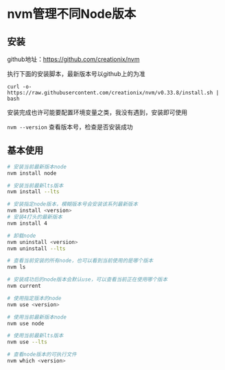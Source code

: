 # nvm管理不同Node版本

## 安装

github地址：https://github.com/creationix/nvm

执行下面的安装脚本，最新版本号以github上的为准

```curl -o- https://raw.githubusercontent.com/creationix/nvm/v0.33.8/install.sh | bash```

安装完成也许可能要配置环境变量之类，我没有遇到，安装即可使用

`nvm --version` 查看版本号，检查是否安装成功

## 基本使用

```bash
# 安装当前最新版本node
nvm install node

# 安装当前最新lts版本
nvm install --lts

# 安装指定node版本，模糊版本号会安装该系列最新版本
nvm install <version>
# 安装4打头的最新版本
nvm install 4

# 卸载node
nvm uninstall <version>
nvm uninstall --lts

# 查看当前安装的所有node，也可以看到当前使用的是哪个版本
nvm ls

# 安装成功后的node版本会默认use，可以查看当前正在使用哪个版本
nvm current

# 使用指定版本的node
nvm use <version>

# 使用当前最新版本node
nvm use node

# 使用当前最新lts版本
nvm use --lts

# 查看node版本的可执行文件
nvm which <version>
```